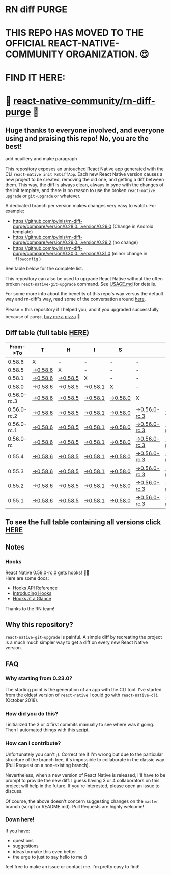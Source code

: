 # RN diff PURGE

# THIS REPO HAS MOVED TO THE OFFICIAL REACT-NATIVE-COMMUNITY ORGANIZATION. 😍
# FIND IT HERE:  
# 💪 [react-native-community/rn-diff-purge](https://github.com/react-native-community/rn-diff-purge) 🎉
## Huge thanks to everyone involved, and everyone using and praising this repo! No, you are the best!


 add ncuillery and make paragraph

This repository exposes an untouched React Native app generated with the CLI
`react-native init RnDiffApp`. Each new React Native version causes a new project to be created, removing the old one, and getting a diff between them. This way, the diff is always clean, always in sync with the changes of the init template, and there is no reason to use the broken `react-native upgrade` or `git-upgrade` or whatever.

A dedicated branch per version makes changes very easy
to watch. For example:

* https://github.com/pvinis/rn-diff-purge/compare/version/0.28.0...version/0.29.0
(Change in Android template)
* https://github.com/pvinis/rn-diff-purge/compare/version/0.29.0...version/0.29.2
(no change)
* https://github.com/pvinis/rn-diff-purge/compare/version/0.30.0...version/0.31.0
(minor change in `.flowconfig` )

See table below for the complete list.

This repository can also be used to upgrade React Native without the often broken `react-native-git-upgrade` command.
See [USAGE.md](https://github.com/pvinis/rn-diff-purge/blob/master/USAGE.md) for details.

For some more info about the benefits of this repo's way versus the default way and rn-diff's way, read some of the conversation around [here](https://github.com/react-native-community/discussions-and-proposals/issues/68#issuecomment-452227478).

Please :star: this repository if I helped you, and if you upgraded successfully because of `purge`, [buy me a pizza](https://www.buymeacoffee.com/DGWwHVZ4s) :pizza:

## Diff table (full table [HERE](https://pvinis.github.io/rn-diff-purge))

| From->To    | T                                                                                               | H                                                                                               | I                                                                                               | S                                                                                               |                                                                                                           | I                                                                                                         | S                                                                                                       |                                                                                                  | C                                                                                          | O                                                                                          | O                                                                                          | L   |
| ----------- | ----------------------------------------------------------------------------------------------- | ----------------------------------------------------------------------------------------------- | ----------------------------------------------------------------------------------------------- | ----------------------------------------------------------------------------------------------- | --------------------------------------------------------------------------------------------------------- | --------------------------------------------------------------------------------------------------------- | ------------------------------------------------------------------------------------------------------- | ------------------------------------------------------------------------------------------------ | ------------------------------------------------------------------------------------------ | ------------------------------------------------------------------------------------------ | ------------------------------------------------------------------------------------------ | --- |
| 0.58.6      | X                                                                                               | -                                                                                               | -                                                                                               | -                                                                                               | -                                                                                                         | -                                                                                                         | -                                                                                                       | -                                                                                                | -                                                                                          | -                                                                                          | -                                                                                          | -   |
| 0.58.5      | [->0.58.6](https://github.com/pvinis/rn-diff-purge/compare/version/0.58.5..version/0.58.6)      | X                                                                                               | -                                                                                               | -                                                                                               | -                                                                                                         | -                                                                                                         | -                                                                                                       | -                                                                                                | -                                                                                          | -                                                                                          | -                                                                                          | -   |
| 0.58.1      | [->0.58.6](https://github.com/pvinis/rn-diff-purge/compare/version/0.58.1..version/0.58.6)      | [->0.58.5](https://github.com/pvinis/rn-diff-purge/compare/version/0.58.1..version/0.58.5)      | X                                                                                               | -                                                                                               | -                                                                                                         | -                                                                                                         | -                                                                                                       | -                                                                                                | -                                                                                          | -                                                                                          | -                                                                                          | -   |
| 0.58.0      | [->0.58.6](https://github.com/pvinis/rn-diff-purge/compare/version/0.58.0..version/0.58.6)      | [->0.58.5](https://github.com/pvinis/rn-diff-purge/compare/version/0.58.0..version/0.58.5)      | [->0.58.1](https://github.com/pvinis/rn-diff-purge/compare/version/0.58.0..version/0.58.1)      | X                                                                                               | -                                                                                                         | -                                                                                                         | -                                                                                                       | -                                                                                                | -                                                                                          | -                                                                                          | -                                                                                          | -   |
| 0.56.0-rc.3 | [->0.58.6](https://github.com/pvinis/rn-diff-purge/compare/version/0.56.0-rc.3..version/0.58.6) | [->0.58.5](https://github.com/pvinis/rn-diff-purge/compare/version/0.56.0-rc.3..version/0.58.5) | [->0.58.1](https://github.com/pvinis/rn-diff-purge/compare/version/0.56.0-rc.3..version/0.58.1) | [->0.58.0](https://github.com/pvinis/rn-diff-purge/compare/version/0.56.0-rc.3..version/0.58.0) | X                                                                                                         | -                                                                                                         | -                                                                                                       | -                                                                                                | -                                                                                          | -                                                                                          | -                                                                                          | -   |
| 0.56.0-rc.2 | [->0.58.6](https://github.com/pvinis/rn-diff-purge/compare/version/0.56.0-rc.2..version/0.58.6) | [->0.58.5](https://github.com/pvinis/rn-diff-purge/compare/version/0.56.0-rc.2..version/0.58.5) | [->0.58.1](https://github.com/pvinis/rn-diff-purge/compare/version/0.56.0-rc.2..version/0.58.1) | [->0.58.0](https://github.com/pvinis/rn-diff-purge/compare/version/0.56.0-rc.2..version/0.58.0) | [->0.56.0-rc.3](https://github.com/pvinis/rn-diff-purge/compare/version/0.56.0-rc.2..version/0.56.0-rc.3) | X                                                                                                         | -                                                                                                       | -                                                                                                | -                                                                                          | -                                                                                          | -                                                                                          | -   |
| 0.56.0-rc.1 | [->0.58.6](https://github.com/pvinis/rn-diff-purge/compare/version/0.56.0-rc.1..version/0.58.6) | [->0.58.5](https://github.com/pvinis/rn-diff-purge/compare/version/0.56.0-rc.1..version/0.58.5) | [->0.58.1](https://github.com/pvinis/rn-diff-purge/compare/version/0.56.0-rc.1..version/0.58.1) | [->0.58.0](https://github.com/pvinis/rn-diff-purge/compare/version/0.56.0-rc.1..version/0.58.0) | [->0.56.0-rc.3](https://github.com/pvinis/rn-diff-purge/compare/version/0.56.0-rc.1..version/0.56.0-rc.3) | [->0.56.0-rc.2](https://github.com/pvinis/rn-diff-purge/compare/version/0.56.0-rc.1..version/0.56.0-rc.2) | X                                                                                                       | -                                                                                                | -                                                                                          | -                                                                                          | -                                                                                          | -   |
| 0.56.0-rc   | [->0.58.6](https://github.com/pvinis/rn-diff-purge/compare/version/0.56.0-rc..version/0.58.6)   | [->0.58.5](https://github.com/pvinis/rn-diff-purge/compare/version/0.56.0-rc..version/0.58.5)   | [->0.58.1](https://github.com/pvinis/rn-diff-purge/compare/version/0.56.0-rc..version/0.58.1)   | [->0.58.0](https://github.com/pvinis/rn-diff-purge/compare/version/0.56.0-rc..version/0.58.0)   | [->0.56.0-rc.3](https://github.com/pvinis/rn-diff-purge/compare/version/0.56.0-rc..version/0.56.0-rc.3)   | [->0.56.0-rc.2](https://github.com/pvinis/rn-diff-purge/compare/version/0.56.0-rc..version/0.56.0-rc.2)   | [->0.56.0-rc.1](https://github.com/pvinis/rn-diff-purge/compare/version/0.56.0-rc..version/0.56.0-rc.1) | X                                                                                                | -                                                                                          | -                                                                                          | -                                                                                          | -   |
| 0.55.4      | [->0.58.6](https://github.com/pvinis/rn-diff-purge/compare/version/0.55.4..version/0.58.6)      | [->0.58.5](https://github.com/pvinis/rn-diff-purge/compare/version/0.55.4..version/0.58.5)      | [->0.58.1](https://github.com/pvinis/rn-diff-purge/compare/version/0.55.4..version/0.58.1)      | [->0.58.0](https://github.com/pvinis/rn-diff-purge/compare/version/0.55.4..version/0.58.0)      | [->0.56.0-rc.3](https://github.com/pvinis/rn-diff-purge/compare/version/0.55.4..version/0.56.0-rc.3)      | [->0.56.0-rc.2](https://github.com/pvinis/rn-diff-purge/compare/version/0.55.4..version/0.56.0-rc.2)      | [->0.56.0-rc.1](https://github.com/pvinis/rn-diff-purge/compare/version/0.55.4..version/0.56.0-rc.1)    | [->0.56.0-rc](https://github.com/pvinis/rn-diff-purge/compare/version/0.55.4..version/0.56.0-rc) | X                                                                                          | -                                                                                          | -                                                                                          | -   |
| 0.55.3      | [->0.58.6](https://github.com/pvinis/rn-diff-purge/compare/version/0.55.3..version/0.58.6)      | [->0.58.5](https://github.com/pvinis/rn-diff-purge/compare/version/0.55.3..version/0.58.5)      | [->0.58.1](https://github.com/pvinis/rn-diff-purge/compare/version/0.55.3..version/0.58.1)      | [->0.58.0](https://github.com/pvinis/rn-diff-purge/compare/version/0.55.3..version/0.58.0)      | [->0.56.0-rc.3](https://github.com/pvinis/rn-diff-purge/compare/version/0.55.3..version/0.56.0-rc.3)      | [->0.56.0-rc.2](https://github.com/pvinis/rn-diff-purge/compare/version/0.55.3..version/0.56.0-rc.2)      | [->0.56.0-rc.1](https://github.com/pvinis/rn-diff-purge/compare/version/0.55.3..version/0.56.0-rc.1)    | [->0.56.0-rc](https://github.com/pvinis/rn-diff-purge/compare/version/0.55.3..version/0.56.0-rc) | [->0.55.4](https://github.com/pvinis/rn-diff-purge/compare/version/0.55.3..version/0.55.4) | X                                                                                          | -                                                                                          | -   |
| 0.55.2      | [->0.58.6](https://github.com/pvinis/rn-diff-purge/compare/version/0.55.2..version/0.58.6)      | [->0.58.5](https://github.com/pvinis/rn-diff-purge/compare/version/0.55.2..version/0.58.5)      | [->0.58.1](https://github.com/pvinis/rn-diff-purge/compare/version/0.55.2..version/0.58.1)      | [->0.58.0](https://github.com/pvinis/rn-diff-purge/compare/version/0.55.2..version/0.58.0)      | [->0.56.0-rc.3](https://github.com/pvinis/rn-diff-purge/compare/version/0.55.2..version/0.56.0-rc.3)      | [->0.56.0-rc.2](https://github.com/pvinis/rn-diff-purge/compare/version/0.55.2..version/0.56.0-rc.2)      | [->0.56.0-rc.1](https://github.com/pvinis/rn-diff-purge/compare/version/0.55.2..version/0.56.0-rc.1)    | [->0.56.0-rc](https://github.com/pvinis/rn-diff-purge/compare/version/0.55.2..version/0.56.0-rc) | [->0.55.4](https://github.com/pvinis/rn-diff-purge/compare/version/0.55.2..version/0.55.4) | [->0.55.3](https://github.com/pvinis/rn-diff-purge/compare/version/0.55.2..version/0.55.3) | X                                                                                          | -   |
| 0.55.1      | [->0.58.6](https://github.com/pvinis/rn-diff-purge/compare/version/0.55.1..version/0.58.6)      | [->0.58.5](https://github.com/pvinis/rn-diff-purge/compare/version/0.55.1..version/0.58.5)      | [->0.58.1](https://github.com/pvinis/rn-diff-purge/compare/version/0.55.1..version/0.58.1)      | [->0.58.0](https://github.com/pvinis/rn-diff-purge/compare/version/0.55.1..version/0.58.0)      | [->0.56.0-rc.3](https://github.com/pvinis/rn-diff-purge/compare/version/0.55.1..version/0.56.0-rc.3)      | [->0.56.0-rc.2](https://github.com/pvinis/rn-diff-purge/compare/version/0.55.1..version/0.56.0-rc.2)      | [->0.56.0-rc.1](https://github.com/pvinis/rn-diff-purge/compare/version/0.55.1..version/0.56.0-rc.1)    | [->0.56.0-rc](https://github.com/pvinis/rn-diff-purge/compare/version/0.55.1..version/0.56.0-rc) | [->0.55.4](https://github.com/pvinis/rn-diff-purge/compare/version/0.55.1..version/0.55.4) | [->0.55.3](https://github.com/pvinis/rn-diff-purge/compare/version/0.55.1..version/0.55.3) | [->0.55.2](https://github.com/pvinis/rn-diff-purge/compare/version/0.55.1..version/0.55.2) | X   |

## To see the full table containing all versions click [HERE](https://pvinis.github.io/rn-diff-purge)

## Notes

### Hooks
React Native [0.59.0-rc.0](https://github.com/pvinis/rn-diff-purge#version-changes) gets hooks! 🎉🥳  
Here are some docs:
- [Hooks API Reference](https://reactjs.org/docs/hooks-reference.html)
- [Introducing Hooks](https://reactjs.org/docs/hooks-intro.html)
- [Hooks at a Glance](https://reactjs.org/docs/hooks-overview.html)

Thanks to the RN team!

## Why this repository?
`react-native-git-upgrade` is painful. A simple diff by recreating the project is a much much simpler way to get a diff on every new React Native version.


## FAQ

### Why starting from 0.23.0?

The starting point is the generation of an app with the CLI tool. I've started from the oldest
version of `react-native` I could go with `react-native-cli` (October 2018).

### How did you do this?

I initialized the 3 or 4 first commits manually to see where was it going. Then I automated
things with this [script](https://github.com/pvinis/rn-diff-purge/blob/master/new-version.sh).

### How can I contribute?

Unfortunately you can't ;). Correct me if I'm wrong but due to the particular structure of the
branch tree, it's impossible to collaborate in the classic way (Pull Request on a non-existing
branch).

Nevertheless, when a new version of React Native is released, I'll have to be prompt to provide
the new diff. I guess having 3 or 4 collaborators on this project will help in the future.
If you're interested, please open an issue to discuss.

Of course, the above doesn't concern suggesting changes on the `master` branch (script or
README.md). Pull Requests are highly welcome!


### Down here!

If you have: 
- questions
- suggestions
- ideas to make this even better
- the urge to just to say hello to me :)

feel free to make an issue or contact me. I'm pretty easy to find!
